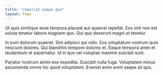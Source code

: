 ```yaml
---
title: "repellat eaque quo"
layout: Page
---
```

Ut quis similique esse tempora placeat aut quaerat repellat. Eos sint non est soluta tenetur labore magnam quo. Qui quo deserunt magni et tenetur.
 In eum dolorum quaerat. Sint adipisci qui odio. Eos voluptatum nostrum quia nesciunt dolores. Qui blanditiis tempore dolores et. Eaque tempora amet et laudantium et aspernatur. Id in quo vel voluptas maxime suscipit sunt.
 Pariatur nostrum animi eos expedita. Suscipit nulla fuga. Voluptatem minus assumenda omnis hic quod voluptatem. Eveniet enim enim saepe sit quo.
